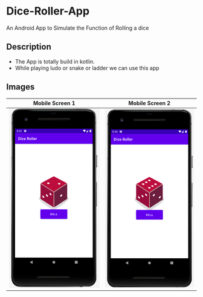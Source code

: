 # Dice-Roller-App

An Android App to Simulate the Function of Rolling a dice 

## Description
- The App is totally build in kotlin.
- While playing ludo or snake or ladder we can use this app 

## Images 

Mobile Screen 1             |  Mobile Screen 2
:-------------------------:|:-------------------------:
![ss1](images/ss1.png)  |  ![ss2](images/ss2.png)
